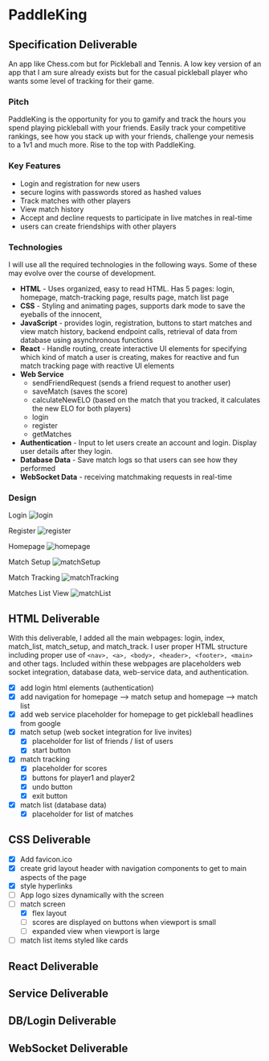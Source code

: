 # PaddleKing

## Specification Deliverable
An app like Chess.com but for Pickleball and Tennis. A low key version of an app that I am sure already exists but for the casual pickleball player who wants some level of tracking for their game.

### Pitch
PaddleKing is the opportunity for you to gamify and track the hours you spend playing pickleball with your friends. Easily track your competitive rankings, see how you stack up with your friends, challenge your nemesis to a 1v1 and much more. Rise to the top with PaddleKing.

### Key Features
- Login and registration for new users
- secure logins with passwords stored as hashed values
- Track matches with other players
- View match history
- Accept and decline requests to participate in live matches in real-time
- users can create friendships with other players


### Technologies
I will use all the required technologies in the following ways. Some of these may evolve over the course of development.
- **HTML** - Uses organized, easy to read HTML. Has 5 pages: login, homepage, match-tracking page, results page, match list page
- **CSS** - Styling and animating pages, supports dark mode to save the eyeballs of the innocent, 
- **JavaScript** - provides login, registration, buttons to start matches and view match history, backend endpoint calls, retrieval of data from database using asynchronous functions
- **React** - Handle routing, create interactive UI elements for specifying which kind of match a user is creating, makes for reactive and fun match tracking page with reactive UI elements
- **Web Service**
	- sendFriendRequest (sends a friend request to another user)
	- saveMatch (saves the score)
	- calculateNewELO (based on the match that you tracked, it calculates the new ELO for both players)
	- login
	- register
	- getMatches
- **Authentication** - Input to let users create an account and login. Display user details after they login.
- **Database Data** - Save match logs so that users can see how they performed
- **WebSocket Data** - receiving matchmaking requests in real-time

### Design
Login
![login](Login.png)

Register
![register](Register.png)

Homepage
![homepage](Homepage.png)

Match Setup
![matchSetup](MatchSetup.png)

Match Tracking
![matchTracking](MatchTracking.png)

Matches List View
![matchList](MatchList.png)

## HTML Deliverable
With this deliverable, I added all the main webpages: login, index, match_list, match_setup, and match_track. I user proper HTML structure including proper use of `<nav>, <a>, <body>, <header>, <footer>, <main>` and other tags. Included within these webpages are placeholders web socket integration, database data, web-service data, and authentication.

- [X] add login html elements (authentication)
- [X] add navigation for homepage --> match setup and homepage --> match list
- [X] add web service placeholder for homepage to get pickleball headlines from google
- [X] match setup (web socket integration for live invites)
	- [X] placeholder for list of friends / list of users
	- [X] start button
- [X] match tracking
	- [X] placeholder for scores
	- [X] buttons for player1 and player2
	- [X] undo button
	- [X] exit button
- [X] match list (database data)
	- [X] placeholder for list of matches

## CSS Deliverable
- [X] Add favicon.ico 
- [X] create grid layout header with navigation components to get to main aspects of the page
- [X] style hyperlinks
- [ ] App logo sizes dynamically with the screen 
- [ ] match screen
	- [X] flex layout
	- [ ] scores are displayed on buttons when viewport is small
	- [ ] expanded view when viewport is large
- [ ] match list items styled like cards

## React Deliverable

## Service Deliverable

## DB/Login Deliverable

## WebSocket Deliverable
